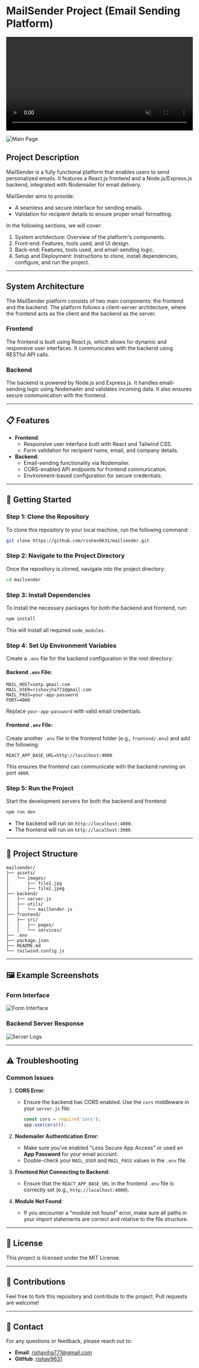 # MailSender Project (Email Sending Platform)

<video autoplay muted loop width="100%">
  <source src="assets/Videos/demo.mp4" type="video/mp4">
</video>


![Main Page](assets/Images/file1.png)

## Project Description

MailSender is a fully functional platform that enables users to send personalized emails. It features a React.js frontend and a Node.js/Express.js backend, integrated with Nodemailer for email delivery.

MailSender aims to provide:

- A seamless and secure interface for sending emails.
- Validation for recipient details to ensure proper email formatting.

In the following sections, we will cover:

1. System architecture: Overview of the platform's components.
2. Front-end: Features, tools used, and UI design.
3. Back-end: Features, tools used, and email-sending logic.
4. Setup and Deployment: Instructions to clone, install dependencies, configure, and run the project.

---

## System Architecture

The MailSender platform consists of two main components: the frontend and the backend. The platform follows a client-server architecture, where the frontend acts as the client and the backend as the server.

### Frontend

The frontend is built using React.js, which allows for dynamic and responsive user interfaces. It communicates with the backend using RESTful API calls.

### Backend

The backend is powered by Node.js and Express.js. It handles email-sending logic using Nodemailer and validates incoming data. It also ensures secure communication with the frontend.

---

## 📋 Features

- **Frontend**:
  - Responsive user interface built with React and Tailwind CSS.
  - Form validation for recipient name, email, and company details.
- **Backend**:
  - Email-sending functionality via Nodemailer.
  - CORS-enabled API endpoints for frontend communication.
  - Environment-based configuration for secure credentials.

---

## 🚀 Getting Started

### Step 1: Clone the Repository

To clone this repository to your local machine, run the following command:

```bash
git clone https://github.com/rishav9631/mailsender.git
```

### Step 2: Navigate to the Project Directory

Once the repository is cloned, navigate into the project directory:

```bash
cd mailsender
```

### Step 3: Install Dependencies

To install the necessary packages for both the backend and frontend, run:

```bash
npm install
```

This will install all required `node_modules`.

### Step 4: Set Up Environment Variables

Create a `.env` file for the backend configuration in the root directory:

#### Backend `.env` File:

```env
MAIL_HOST=smtp.gmail.com
MAIL_USER=rishavjha771@gmail.com
MAIL_PASS=your-app-password
PORT=4000
```

Replace `your-app-password` with valid email credentials.

#### Frontend `.env` File:

Create another `.env` file in the frontend folder (e.g., `frontend/.env`) and add the following:

```env
REACT_APP_BASE_URL=http://localhost:4000
```

This ensures the frontend can communicate with the backend running on port `4000`.

### Step 5: Run the Project

Start the development servers for both the backend and frontend:

```bash
npm run dev
```

- The backend will run on `http://localhost:4000`.
- The frontend will run on `http://localhost:3000`.

---

## 📂 Project Structure

```
mailsender/
├── assets/
│   └── images/
│       ├── file1.jpg
│       ├── file2.jpeg
├── backend/
│   ├── server.js
│   ├── utils/
│   │   └── mailSender.js
├── frontend/
│   ├── src/
│   │   ├── pages/
│   │   └── services/
├── .env
├── package.json
├── README.md
└── tailwind.config.js
```

---

## 🖼️ Example Screenshots

### Form Interface
![Form Interface](assets/Images/file1.png)

### Backend Server Response
![Server Logs](assets/Images/file2.jpeg)

---

## ⚠️ Troubleshooting

### Common Issues

1. **CORS Error**:

   - Ensure the backend has CORS enabled. Use the `cors` middleware in your `server.js` file:
     ```javascript
     const cors = require('cors');
     app.use(cors());
     ```

2. **Nodemailer Authentication Error**:

   - Make sure you've enabled "Less Secure App Access" or used an **App Password** for your email account.
   - Double-check your `MAIL_USER` and `MAIL_PASS` values in the `.env` file.

3. **Frontend Not Connecting to Backend**:

   - Ensure that the `REACT_APP_BASE_URL` in the frontend `.env` file is correctly set (e.g., `http://localhost:4000`).

4. **Module Not Found**:

   - If you encounter a "module not found" error, make sure all paths in your import statements are correct and relative to the file structure.

---

## 📄 License

This project is licensed under the MIT License.

---

## 🙌 Contributions

Feel free to fork this repository and contribute to the project. Pull requests are welcome!

---

## 📧 Contact

For any questions or feedback, please reach out to:

- **Email**: [rishavjha771@gmail.com](mailto:rishavjha771@gmail.com)
- **GitHub**: [rishav9631](https://github.com/rishav9631)

